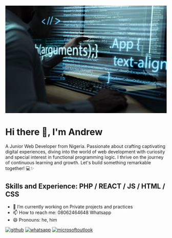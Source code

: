 ![Web Design and Development](https://github.com/SudoSantos/SudoSantos/blob/main/codingsmall.jpg)

# Hi there 👋, I'm Andrew

A Junior Web Developer from Nigeria. Passionate about crafting captivating digital experiences, diving into the world of web development with curiosity and special interest in functional programming logic. I thrive on the journey of continuous learning and growth. Let's build something remarkable together! 💻✨

## Skills and Experience: PHP / REACT / JS / HTML / CSS

- 🔭 I’m currently working on Private projects and practices 
- 📫 How to reach me: 08062464648 Whatsapp 
- 😄 Pronouns: he, him 


[<img src='https://cdn.jsdelivr.net/npm/simple-icons@3.0.1/icons/github.svg' alt='github' height='40'>](https://github.com/sudosantos)  [<img src='https://cdn.jsdelivr.net/npm/simple-icons@3.0.1/icons/whatsapp.svg' alt='whatsapp' height='40'>](https://wa.link/i0iuwo)  [<img src='https://cdn.jsdelivr.net/npm/simple-icons@3.0.1/icons/microsoftoutlook.svg' alt='microsoftoutlook' height='40'>](twentycodm@outlook.com)  


